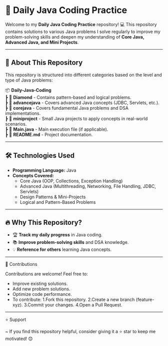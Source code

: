# 🚀 Daily Java Coding Practice

Welcome to my **Daily Java Coding Practice** repository! 💻 This repository contains solutions to various Java problems I solve regularly to improve my problem-solving skills and deepen my understanding of **Core Java, Advanced Java, and Mini Projects**.

---

## 📌 About This Repository

This repository is structured into different categories based on the level and type of Java problems:

📦 **Daily-Java-Coding**  
 ┣ 📂 **Diamond** - Contains pattern-based and logical problems.  
 ┣ 📂 **advancejava** - Covers advanced Java concepts (JDBC, Servlets, etc.).  
 ┣ 📂 **corejava** - Covers fundamental Java problems and DSA implementations.  
 ┣ 📂 **miniproject** - Small Java projects to apply concepts in real-world scenarios.  
 ┣ 📜 **Main.java** - Main execution file (if applicable).  
 ┣ 📜 **README.md** - Project documentation.  

---

## 🛠 Technologies Used

- **Programming Language:** Java  
- **Concepts Covered:**  
  - Core Java (OOP, Collections, Exception Handling)  
  - Advanced Java (Multithreading, Networking, File Handling, JDBC, Servlets)  
  - Design Patterns & Mini-Projects  
  - Logical and Pattern-Based Problems  

---

## 🔥 Why This Repository?

- 🏆 **Track my daily progress** in Java coding.  
- 📚 **Improve problem-solving skills** and DSA knowledge.  
- 💡 **Reference for others** learning Java concepts.  

---

🤝 Contributions

Contributions are welcome! Feel free to:

 - Improve existing solutions.
 - Add new problem solutions.
 - Optimize code performance.
 - To contribute:
   1.Fork this repository.
   2.Create a new branch (feature-xyz).
   3.Commit your changes.
   4.Open a Pull Request.

---
  
⭐ Support

  ~ If you find this repository helpful, consider giving it a ⭐ star to keep me motivated! 😊
